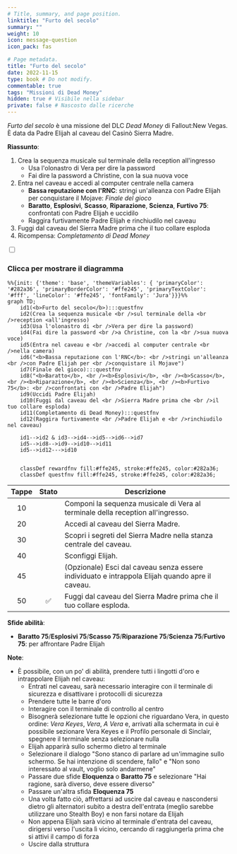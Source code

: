 ```yaml
---
# Title, summary, and page position.
linktitle: "Furto del secolo"
summary: ""
weight: 10
icon: message-question
icon_pack: fas

# Page metadata.
title: "Furto del secolo"
date: 2022-11-15
type: book # Do not modify.
commentable: true
tags: "Missioni di Dead Money"
hidden: true # Visibile nella sidebar
private: false # Nascosto dalle ricerche
---
```


<div class="fnv">


*Furto del secolo* è una missione del DLC *Dead Money* di Fallout:New Vegas. È data da Padre Elijah al caveau del Casinò Sierra Madre.

**Riassunto**:
1. Crea la sequenza musicale sul terminale della reception all'ingresso
   - Usa l'olonastro di Vera per dire la password
   - Fai dire la password a Christine, con la sua nuova voce
2. Entra nel caveau e accedi al computer centrale nella camera
   - **Bassa reputazione con l'RNC**: stringi un'alleanza con Padre Elijah per conquistare il Mojave: *Finale del gioco*
   - **Baratto**, **Esplosivi**, **Scasso**, **Riparazione**, **Scienza**, **Furtivo 75**: confrontati con Padre Elijah e uccidilo
   - Raggira furtivamente Padre Elijah e rinchiudilo nel caveau
3. Fuggi dal caveau del Sierra Madre prima che il tuo collare esploda
4. Ricompensa: *Completamento di Dead Money*

<section class="chart-collapse">
<input type="checkbox" name="collapse2" id="handle2">
<h3 class="handle">
<label for="handle2">Clicca per mostrare il diagramma</label>
</h3>
<div class="content">

```mermaid
%%{init: {'theme': 'base', 'themeVariables': { 'primaryColor': '#282a36', 'primaryBorderColor': '#ffe245', 'primaryTextColor': '#fff', 'lineColor': '#ffe245', 'fontFamily': 'Jura'}}}%%
graph TD;
    id1(<b>Furto del secolo</b>):::questfnv
    id2(Crea la sequenza musicale <br />sul terminale della <br />reception <all'ingresso)
    id3(Usa l'olonastro di <br />Vera per dire la password)
    id4(Fai dire la password <br />a Christine, con la <br />sua nuova voce)
    id5(Entra nel caveau e <br />accedi al computer centrale <br />nella camera)
    id6("<b>Bassa reputazione con l'RNC</b>: <br />stringi un'alleanza <br />con Padre Elijah per <br />conquistare il Mojave")
    id7(Finale del gioco):::questfnv
    id8("<b>Baratto</b>, <br /><b>Esplosivi</b>, <br /><b>Scasso</b>, <br /><b>Riparazione</b>, <br /><b>Scienza</b>, <br /><b>Furtivo 75</b>: <br />confrontati con <br />Padre Elijah")
    id9(Uccidi Padre Elijah)
    id10(Fuggi dal caveau del <br />Sierra Madre prima che <br />il tuo collare esploda)
    id11(Completamento di Dead Money):::questfnv
    id12(Raggira furtivamente <br />Padre Elijah e <br />rinchiudilo nel caveau)

    id1-->id2 & id3-->id4-->id5-->id6-->id7
    id5-->id8-->id9-->id10-->id11
    id5-->id12--->id10
    
    
    classDef rewardfnv fill:#ffe245, stroke:#ffe245, color:#282a36;
    classDef questfnv fill:#ffe245, stroke:#ffe245, color:#282a36;
```

</div>
</section>

| Tappe |       Stato        | Descrizione |
|:-----:|:------------------:| ----------- |
|                           10                          |            | Componi la sequenza musicale di Vera al terminale della reception all'ingresso.                                                                                             |
|                           20                          |            | Accedi al caveau del Sierra Madre.                                                                                                                                          |
|                           30                          |            | Scopri i segreti del Sierra Madre nella stanza centrale del caveau.                                                                                                         |
|                           40                          |            | Sconfiggi Elijah.                                                                                                                                                           |
|                           45                          |            | (Opzionale) Esci dal caveau senza essere individuato e intrappola Elijah quando apre il caveau.                                                                             |
|                           50                          | :white_check_mark: | Fuggi dal caveau del Sierra Madre prima che il tuo collare esploda.                                                                                                         |



**Sfide abilità**:
- **Baratto 75**/**Esplosivi 75**/**Scasso 75**/**Riparazione 75**/**Scienza 75**/**Furtivo 75**: per affrontare Padre Elijah 



**Note**:
- È possibile, con un po' di abilità, prendere tutti i lingotti d'oro e intrappolare Elijah nel caveau:
  - Entrati nel caveau, sarà necessario interagire con il terminale di sicurezza e disattivare i protocolli di sicurezza
  - Prendere tutte le barre d'oro
  - Interagire con il terminale di controllo al centro
  - Bisognerà selezionare tutte le opzioni che riguardano Vera, in questo ordine: *Vera Keyes*, *Vera*, *A Vera* e, arrivati alla schermata in cui è possibile sezionare Vera Keyes e il Profilo personale di Sinclair, spegnere il terminale senza selezionare nulla
  - Elijah apparirà sullo schermo dietro al terminale
  -  Selezionare il dialogo "Sono stanco di parlare ad un'immagine sullo schermo. Se hai intenzione di scendere, fallo" e "Non sono interessato al vault, voglio solo andarmene"
  - Passare due sfide **Eloquenza** o **Baratto 75** e selezionare "Hai ragione, sarà diverso, deve essere diverso"
  - Passare un'altra sfida **Eloquenza 75**
  - Una volta fatto ciò, affrettarsi ad uscire dal caveau e nascondersi dietro gli alternatori subito a destra dell'entrata (meglio sarebbe utilizzare uno Stealth Boy) e non farsi notare da Elijah
  - Non appena Elijah sarà vicino al terminale d'entrata del caveau, dirigersi verso l'uscita lì vicino, cercando di raggiungerla prima che si attivi il campo di forza
  - Uscire dalla struttura


</div>


